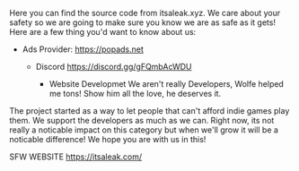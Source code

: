 Here you can find the source code from itsaleak.xyz. We care about your safety so we are going to make sure you know we are as safe as it gets! Here are a few thing you'd want to know about us:

- Ads Provider:
   https://popads.net

  - Discord
      https://discord.gg/gFQmbAcWDU

     - Website Developmet
          We aren't really Developers, Wolfe helped me tons! Show him all the love, he deserves it.


The project started as a way to let people that can't afford indie games play them. We support the developers as much as we can. Right now, its not really a noticable impact on this category but when we'll grow it will be a noticable difference!
We hope you are with us in this!

SFW WEBSITE
https://itsaleak.com/
